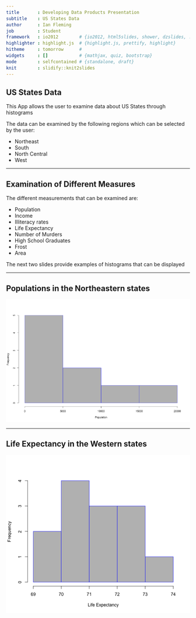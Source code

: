 ```yaml
---
title       : Developing Data Products Presentation
subtitle    : US States Data
author      : Ian Fleming
job         : Student
framework   : io2012        # {io2012, html5slides, shower, dzslides, ...}
highlighter : highlight.js  # {highlight.js, prettify, highlight}
hitheme     : tomorrow      # 
widgets     : []            # {mathjax, quiz, bootstrap}
mode        : selfcontained # {standalone, draft}
knit        : slidify::knit2slides
---
```


## US States Data

This App allows the user to examine data about US States through histograms

The data can be examined by the following regions which can be selected by the user:

- Northeast
- South
- North Central
- West

---

## Examination of Different Measures

The different measurements that can be examined are:

- Population
- Income
- Illiteracy rates
- Life Expectancy
- Number of Murders
- High School Graduates
- Frost
- Area

The next two slides provide examples of histograms that can be displayed

---

## Populations in the Northeastern states

![plot of chunk unnamed-chunk-1](assets/fig/unnamed-chunk-1.png) 

---

## Life Expectancy in the Western states

![plot of chunk unnamed-chunk-2](assets/fig/unnamed-chunk-2.png) 


